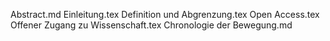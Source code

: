 Abstract.md
Einleitung.tex
Definition und Abgrenzung.tex
Open Access.tex
Offener Zugang zu Wissenschaft.tex
Chronologie der Bewegung.md

